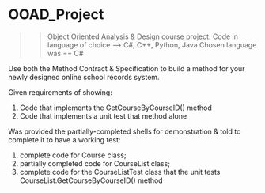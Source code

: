 # OOAD_Project

>> Object Oriented Analysis & Design course project:
>> Code in language of choice --> C#, C++, Python, Java
>> Chosen language was == C#

Use both the Method Contract & Specification to build a method for your newly designed online school records system.

Given requirements of showing:
1) Code that implements the GetCourseByCourseID() method
2) Code that implements a unit test that method alone

Was provided the partially-completed shells for demonstration & told to complete it to have a working test:
1) complete code for Course class;
2) partially completed code for CourseList class;
3) complete code for the CourseListTest class that the unit tests CourseList.GetCourseByCourseID() method


